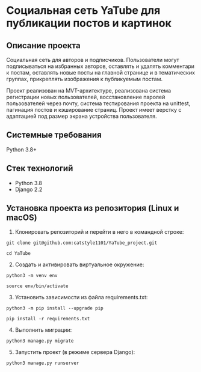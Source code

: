# Социальная сеть YaTube для публикации постов и картинок

## Описание проекта

Социальная сеть для авторов и подписчиков. Пользователи могут подписываться на избранных авторов, оставлять и удалять комментари к постам, оставлять новые посты на главной странице и в тематических группах, прикреплять изображения к публикуемым постам.

Проект реализован на MVT-архитектуре, реализована система регистрации новых пользователей, восстановление паролей пользователей через почту, система тестирования проекта на unittest, пагинация постов и кэширование страниц. Проект имеет верстку с адаптацией под размер экрана устройства пользователя.

## Системные требования
Python 3.8+

## Стек технологий

- Python 3.8
- Django 2.2


## Установка проекта из репозитория (Linux и macOS)
1. Клонировать репозиторий и перейти в него в командной строке:

`git clone git@github.com:catstyle1101/YaTube_project.git`

`cd YaTube`

2. Cоздать и активировать виртуальное окружение:

`python3 -m venv env`

`source env/bin/activate`

3. Установить зависимости из файла requirements.txt:

`python3 -m pip install --upgrade pip`

`pip install -r requirements.txt`

4. Выполнить миграции:

`python3 manage.py migrate`

5. Запустить проект (в режиме сервера Django):

`python3 manage.py runserver`
